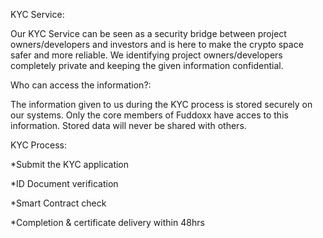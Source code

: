 KYC Service:

Our KYC Service can be seen as a security bridge between project owners/developers and investors and is here to make the crypto space safer and more reliable. We identifying project owners/developers completely private and keeping the given information confidential.

Who can access the information?:

The information given to us during the KYC process is stored securely on our systems. Only the core members of Fuddoxx have acces to this information. Stored data will never be shared with others.

KYC Process:

*Submit the KYC application

*ID Document verification

*Smart Contract check

*Completion & certificate delivery within 48hrs
